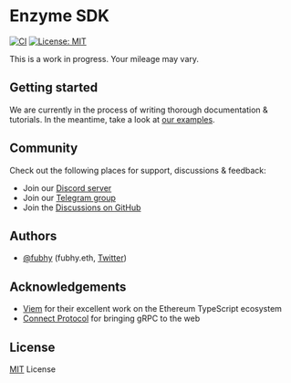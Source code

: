 # Enzyme SDK

[![CI](https://github.com/enzymefinance/sdk/actions/workflows/on-push-to-main.yaml/badge.svg)](https://github.com/enzymefinance/sdk/actions/workflows/on-push-to-main.yaml)
[![License: MIT](https://img.shields.io/github/license/enzymefinance/sdk)](/LICENSE)

This is a work in progress. Your mileage may vary.

## Getting started

We are currently in the process of writing thorough documentation & tutorials. In the meantime, take a look
at [our examples](https://github.com/enzymefinance/sdk/tree/main/examples).

## Community

Check out the following places for support, discussions & feedback:

- Join our [Discord server](https://discord.enzyme.finance)
- Join our [Telegram group](https://telegram.enzyme.finance)
- Join the [Discussions on GitHub](https://github.com/enzymefinance/sdk/discussions)

## Authors

- [@fubhy](https://github.com/fubhy) (fubhy.eth, [Twitter](https://twitter.com/thefubhy))

## Acknowledgements

- [Viem](https://viem.sh) for their excellent work on the Ethereum TypeScript ecosystem
- [Connect Protocol](https://connect.build) for bringing gRPC to the web

## License

[MIT](/LICENSE) License
